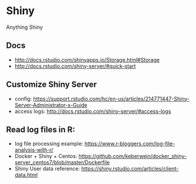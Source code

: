 # Shiny
Anything Shiny

## Docs
 -  http://docs.rstudio.com/shinyapps.io/Storage.html#Storage
 -  http://docs.rstudio.com/shiny-server/#quick-start

## Customize Shiny Server
 - config: https://support.rstudio.com/hc/en-us/articles/214771447-Shiny-Server-Administrator-s-Guide
 - access logs: http://docs.rstudio.com/shiny-server/#access-logs
 
## Read log files in R:
 - log file processing example: https://www.r-bloggers.com/log-file-analysis-with-r/
 - Docker + Shiny + Centos: https://github.com/keberwein/docker_shiny-server_centos7/blob/master/Dockerfile
 - Shiny User data reference: https://shiny.rstudio.com/articles/client-data.html

